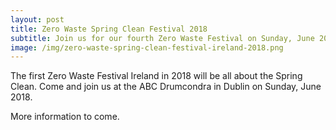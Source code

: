 ```yaml
---
layout: post
title: Zero Waste Spring Clean Festival 2018
subtitle: Join us for our fourth Zero Waste Festival on Sunday, June 2018
image: /img/zero-waste-spring-clean-festival-ireland-2018.png
---
```


The first Zero Waste Festival Ireland in 2018 will be all about the Spring Clean. Come and join us at the ABC Drumcondra in Dublin on Sunday, June 2018.

More information to come.
